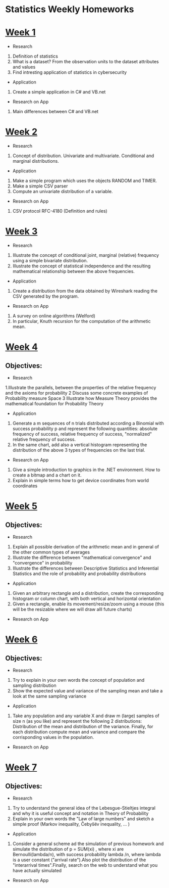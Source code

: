 # Statistics Weekly Homeworks

# [Week 1](https://ktot0.github.io/Statistics/week1)

* Research
1. Definition of statistics
2. What is a dataset? From the observation units to the dataset attributes and values
3. Find intresting application of statistics in cybersecurity

* Application
1. Create a simple application in C# and VB.net

* Research on App
1. Main differences between C# and VB.net

# [Week 2](https://ktot0.github.io/Statistics/week2)

* Research
1. Concept of distribution. Univariate and multivariate. Conditional and marginal distributions.

* Application
1. Make a simple program which uses the objects RANDOM and TIMER.
2. Make a simple CSV parser
3. Compute an univariate distribution of a variable.

* Research on App
1. CSV protocol RFC-4180 (Definition and rules)

# [Week 3](https://ktot0.github.io/Statistics/week3)

* Research
1. Illustrate the concept of conditional joint, marginal (relative) frequency using a simple bivariate distribution.
2. Illustrate the concept of statistical independence and the resulting mathematical relationship between the above frequencies.

* Application
1. Create a distribution from the data obtained by Wireshark reading the CSV generated by the program.

* Research on App
1. A survey on online algorithms (Welford)
2. In particular, Knuth recursion for the computation of the arithmetic mean.

# [Week 4](https://ktot0.github.io/Statistics/week4)


## Objectives:

* Research

1.Illustrate the parallels, between the properties of the relative frequency and the axioms for probability
2 Discuss some concrete examples of Probability measure Space
3 Illustrate how Measure Theory provides the mathematical foundation for Probability Theory

* Application

1. Generate a m sequences of n trials distributed according a Binomial with success probability p and represent the following quantities: absolute frequency of success, relative frequency of success, "normalized" relative frequency of success.
2. In the same chart, add also a vertical histogram representing the distribution of the above 3 types of frequencies on the last trial.

* Research on App

1. Give a simple introduction to graphics in the .NET environment. How to create a bitmap and a chart on it.
1. Explain in simple terms how to get device coordinates from world coordinates

# [Week 5](https://ktot0.github.io/Statistics/week5)


## Objectives:

* Research

1. Explain all possible derivation of the arithmetic mean and in general of the other common types of averages
2. Illustrate the difference between "mathematical convergence" and "convergence" in probability
3. Illustrate the differences between Descriptive Statistics and Inferential Statistics and the role of probability and probability distributions

* Application

1. Given an arbitrary rectangle and a distribution, create the corresponding histogram or column chart, with both vertical and horizontal orientation
2. Given a rectangle, enable its movement/resize/zoom using a mouse (this will be the resizable where we will draw alll future charts)

* Research on App

# [Week 6](https://ktot0.github.io/Statistics/week6)


## Objectives:

* Research

1. Try to explain in your own words the concept of population and sampling distribution
2. Show the expected value and variance of the sampling mean and take a look at the same sampling variance

* Application

1. Take any population and any variable X and draw m (large) samples of size n (as you like) and represent the following 2 distributions: Distribution of the mean and distribution of the variance. Finally, for each distribution compute mean and variance and compare the corrisponding values in the population.

* Research on App


# [Week 7](https://ktot0.github.io/Statistics/week7)


## Objectives:

* Research

1. Try to understand the general idea of the Lebesgue-Stieltjes integral and why it is useful concept and notation in Theory of Probability
2. Explain in your own words the "Law of large numbers" and sketch a simple proof (Markov inequality, Čebyšëv inequality, ... )

* Application

1. Consider a general scheme ad the simulation of previous homework and simulate the distribution of p = SUM(xi) , where xi are Bernoulli(lambda/n), with success probability lambda /n, where lambda is a user constant ("arrival rate").Also plot the distribution of the "interarrival times".Finally, search on the web to understand what you have actually simulated

* Research on App
